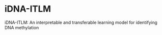 # iDNA-ITLM
iDNA-ITLM: An interpretable and transferable learning model for identifying DNA methylation
